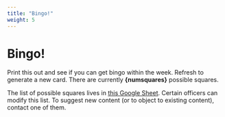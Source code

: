 ```yaml
---
title: "Bingo!"
weight: 5
---
```


# Bingo!

Print this out and see if you can get bingo within the week. Refresh to generate a new card. There are currently **{numsquares}** possible squares.

The list of possible squares lives in [this Google Sheet](https://docs.google.com/spreadsheets/d/1XXE3Mn8EK_SGeF77HlJAzNM6_V4cv6-COHoOJh62WsQ/edit?usp=sharing). Certain officers can modify this list. To suggest new content (or to object to existing content), contact one of them.

<div id="card">
</div>

<script src="https://cdn.jsdelivr.net/npm/papaparse@5.3.0/papaparse.min.js"></script>

<script>
    const shuffle = function(array) {
        for(let i = array.length - 1; i > 0; i--){
            const j = Math.floor(Math.random() * i)
            const temp = array[i]
            array[i] = array[j]
            array[j] = temp
        }
        return array;
    }

    const replaceText = function(oldtxt, newtxt) {
        var html = document.querySelector('html');
        var walker = document.createTreeWalker(html, NodeFilter.SHOW_TEXT);
        var node;
        while (node = walker.nextNode()) {
            node.nodeValue = node.nodeValue.replace(oldtxt, newtxt)
        }
    }

    var renderCard = function(entries) {
        entries = shuffle(entries);
        replaceText("{numsquares}", entries.length);

        var root = document.getElementById("card");
        var table = document.createElement("table");
        var row = document.createElement("tr");
        ['B', 'I', 'N', 'G', 'O'].forEach(letter => {
            var cell = document.createElement("th");
            cell.innerHTML = letter;
            row.append(cell);
        });
        table.append(row);

        for (let row=0; row<5; row++) {
            var r = document.createElement("tr");
            for (let col=0; col<5; col++) {
                var c = document.createElement("td");
                var idx = (row*5) + col;
                if ( (row == 2) && (col == 2) ) {
                    var img = document.createElement("img");
                    img.src = "free.png";
                    c.append(img);
                } else {
                    c.innerHTML = entries[idx]['Bingo Squares'];
                }
                r.append(c)
            }
            table.append(r);
        }
        root.append(table);
    }

    function init() {
        Papa.parse('https://docs.google.com/spreadsheets/d/e/2PACX-1vR3ODoOMkDj2JquzOZYURjFiELmtjsmrYlkJuKrEmuAHkFxrtwCtq24dnBwVf6lPZ6w-rlqG7NH7zQt/pub?output=csv', {
        download: true,
        header: true,
        complete: function(results) {
            var data = results.data
            renderCard(results.data);
        }
        })
    }
    window.addEventListener('DOMContentLoaded', init);
</script>
